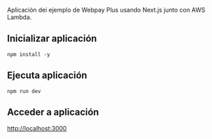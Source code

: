 Aplicación dei ejemplo de Webpay Plus usando Next.js junto con AWS Lambda.
## Inicializar aplicación
    npm install -y
## Ejecuta aplicación
    npm run dev
## Acceder a aplicación
 [http://localhost:3000](http://localhost:3000)

